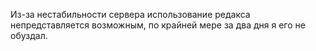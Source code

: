 Из-за нестабильности сервера использование редакса непредставляется возможным, по крайней мере за два дня я его не обуздал.
